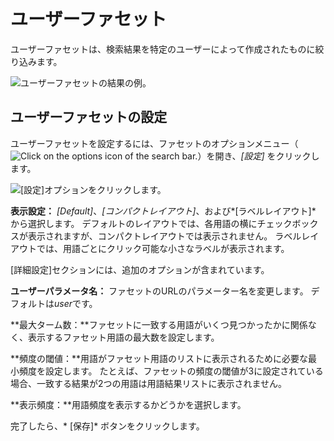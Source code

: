 # ユーザーファセット

ユーザーファセットは、検索結果を特定のユーザーによって作成されたものに絞り込みます。

![ユーザーファセットの結果の例。](user-facet/images/01.png)

## ユーザーファセットの設定

ユーザーファセットを設定するには、ファセットのオプションメニュー（![Click on the options icon of the search bar.](../../../images/icon-app-options.png)）を開き、*[設定]* をクリックします。

![[設定]オプションをクリックします。](user-facet/images/02.png)

**表示設定：** *[Default]*、*[コンパクトレイアウト]*、および*[ラベルレイアウト]* から選択します。 デフォルトのレイアウトでは、各用語の横にチェックボックスが表示されますが、コンパクトレイアウトでは表示されません。 ラベルレイアウトでは、用語ごとにクリック可能な小さなラベルが表示されます。

[詳細設定]セクションには、追加のオプションが含まれています。

**ユーザーパラメータ名：** ファセットのURLのパラメーター名を変更します。 デフォルトは*user*です。

**最大ターム数：**ファセットに一致する用語がいくつ見つかったかに関係なく、表示するファセット用語の最大数を設定します。

**頻度の閾値：**用語がファセット用語のリストに表示されるために必要な最小頻度を設定します。 たとえば、ファセットの頻度の閾値が3に設定されている場合、一致する結果が2つの用語は用語結果リストに表示されません。

**表示頻度：**用語頻度を表示するかどうかを選択します。

完了したら、* [保存]* ボタンをクリックします。
